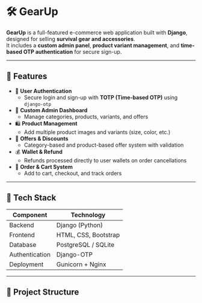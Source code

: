 # 🛠️ GearUp

**GearUp** is a full-featured e-commerce web application built with **Django**, designed for selling **survival gear and accessories**.  
It includes a **custom admin panel**, **product variant management**, and **time-based OTP authentication** for secure sign-up.

---

## 🚀 Features

- 🔐 **User Authentication**
  - Secure login and sign-up with **TOTP (Time-based OTP)** using `django-otp`
- 🧾 **Custom Admin Dashboard**
  - Manage categories, products, variants, and offers
- 🛍️ **Product Management**
  - Add multiple product images and variants (size, color, etc.)
- 💸 **Offers & Discounts**
  - Category-based and product-based offer system with validation
- 💰 **Wallet & Refund**
  - Refunds processed directly to user wallets on order cancellations
- 🧮 **Order & Cart System**
  - Add to cart, checkout, and track orders


---

## 🧩 Tech Stack

| Component | Technology |
|------------|-------------|
| Backend | Django (Python) |
| Frontend | HTML, CSS, Bootstrap |
| Database | PostgreSQL / SQLite |
| Authentication | Django-OTP |
| Deployment | Gunicorn + Nginx |

---

## 📁 Project Structure

